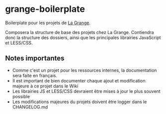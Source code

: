 grange-boilerplate
==================

Boilerplate pour les projets de [La Grange](http://la-grange.ca "La Grange").

Composera la structure de base des projets chez La Grange. Contiendra donc la structure
des dossiers, ainsi que les principales librairies JavaScript et LESS/CSS.

Notes importantes
-----------------
* Comme c'est un projet pour les ressources internes, la documentation sera faite en français.
* Il est important de bien documenter chaque ajout et modification majeure à ce projet dans le Wiki
* Les librairies JS et LESS/CSS devraient être mises à jour le plus souvent possible
* Les modifications majeures du projets doivent être logger dans le CHANGELOG.md